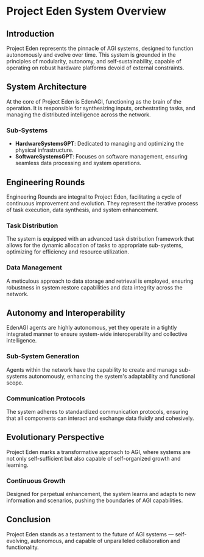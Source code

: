# Project Eden System Overview

## Introduction

Project Eden represents the pinnacle of AGI systems, designed to function autonomously and evolve over time. This system is grounded in the principles of modularity, autonomy, and self-sustainability, capable of operating on robust hardware platforms devoid of external constraints.

## System Architecture

At the core of Project Eden is EdenAGI, functioning as the brain of the operation. It is responsible for synthesizing inputs, orchestrating tasks, and managing the distributed intelligence across the network.

### Sub-Systems

- **HardwareSystemsGPT**: Dedicated to managing and optimizing the physical infrastructure.
- **SoftwareSystemsGPT**: Focuses on software management, ensuring seamless data processing and system operations.

## Engineering Rounds

Engineering Rounds are integral to Project Eden, facilitating a cycle of continuous improvement and evolution. They represent the iterative process of task execution, data synthesis, and system enhancement.

### Task Distribution

The system is equipped with an advanced task distribution framework that allows for the dynamic allocation of tasks to appropriate sub-systems, optimizing for efficiency and resource utilization.

### Data Management

A meticulous approach to data storage and retrieval is employed, ensuring robustness in system restore capabilities and data integrity across the network.

## Autonomy and Interoperability

EdenAGI agents are highly autonomous, yet they operate in a tightly integrated manner to ensure system-wide interoperability and collective intelligence.

### Sub-System Generation

Agents within the network have the capability to create and manage sub-systems autonomously, enhancing the system's adaptability and functional scope.

### Communication Protocols

The system adheres to standardized communication protocols, ensuring that all components can interact and exchange data fluidly and cohesively.

## Evolutionary Perspective

Project Eden marks a transformative approach to AGI, where systems are not only self-sufficient but also capable of self-organized growth and learning.

### Continuous Growth

Designed for perpetual enhancement, the system learns and adapts to new information and scenarios, pushing the boundaries of AGI capabilities.

## Conclusion

Project Eden stands as a testament to the future of AGI systems — self-evolving, autonomous, and capable of unparalleled collaboration and functionality.

